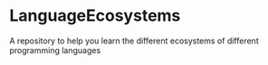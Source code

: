 # LanguageEcosystems
A repository to help you learn the different ecosystems of different programming languages
